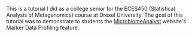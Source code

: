 This is a tutorial I did as a college senior for the ECES450 (Statistical Analysis of Metagenomics) course at Drexel University. The goal of this tutorial was to demonstrate to students the [MicrobiomeAnalyst](https://www.microbiomeanalyst.ca/) website's Marker Data Profiling feature.
